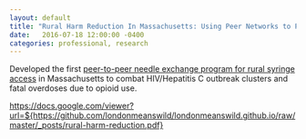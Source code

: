 ```yaml
---
layout: default
title: "Rural Harm Reduction In Massachusetts: Using Peer Networks to Prevent HIV & HCV"
date:   2016-07-18 12:00:00 -0400
categories: professional, research
---
```


Developed the first [peer-to-peer needle exchange program for rural syringe access](https://github.com/londonmeanswild/londonmeanswild.github.io/blob/master/_posts/rural-harm-reduction.pdf) in Massachusetts to combat HIV/Hepatitis C outbreak clusters and fatal overdoses due to opioid use.

https://docs.google.com/viewer?url=${https://github.com/londonmeanswild/londonmeanswild.github.io/raw/master/_posts/rural-harm-reduction.pdf}

